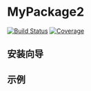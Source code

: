 # MyPackage2

[![Build Status](https://github.com/zhanghh0108/MyPackage2.jl/workflows/CI/badge.svg)](https://github.com/zhanghh0108/MyPackage2.jl/actions)
[![Coverage](https://codecov.io/gh/zhanghh0108/MyPackage2.jl/branch/master/graph/badge.svg)](https://codecov.io/gh/zhanghh0108/MyPackage2.jl)

## 安装向导

## 示例







